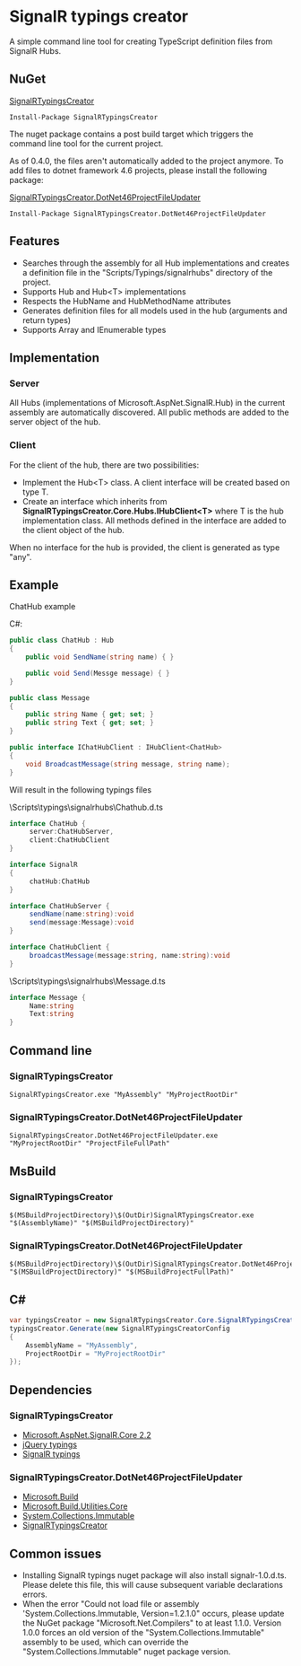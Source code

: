 # SignalR typings creator

A simple command line tool for creating TypeScript definition files from SignalR Hubs.

## NuGet

[SignalRTypingsCreator](https://www.nuget.org/packages/SignalRTypingsCreator)

```
Install-Package SignalRTypingsCreator
```

The nuget package contains a post build target which triggers the command line tool for the current project.

As of 0.4.0, the files aren't automatically added to the project anymore.
To add files to dotnet framework 4.6 projects, please install the following package:

[SignalRTypingsCreator.DotNet46ProjectFileUpdater](https://www.nuget.org/packages/SignalRTypingsCreator.DotNet46ProjectFileUpdater)

```
Install-Package SignalRTypingsCreator.DotNet46ProjectFileUpdater
```

## Features

* Searches through the assembly for all Hub implementations and creates a definition file in the "Scripts/Typings/signalrhubs" directory of the project.
* Supports Hub and Hub\<T> implementations
* Respects the HubName and HubMethodName attributes
* Generates definition files for all models used in the hub (arguments and return types)
* Supports Array and IEnumerable types

## Implementation

### Server

All Hubs (implementations of Microsoft.AspNet.SignalR.Hub) in the current assembly are automatically discovered. 
All public methods are added to the server object of the hub.

### Client

For the client of the hub, there are two possibilities:
* Implement the Hub\<T> class. A client interface will be created based on type T.
* Create an interface which inherits from **SignalRTypingsCreator.Core.Hubs.IHubClient\<T>** where T is the hub implementation class.
All methods defined in the interface are added to the client object of the hub.

When no interface for the hub is provided, the client is generated as type "any".

## Example

ChatHub example

C#:

```csharp
public class ChatHub : Hub
{
    public void SendName(string name) { }

    public void Send(Messge message) { }
}

public class Message
{
    public string Name { get; set; }
    public string Text { get; set; }
}

public interface IChatHubClient : IHubClient<ChatHub>
{
    void BroadcastMessage(string message, string name);
}

```

Will result in the following typings files 

\Scripts\typings\signalrhubs\Chathub.d.ts

```csharp
interface ChatHub {
     server:ChatHubServer,
     client:ChatHubClient
}

interface SignalR
{
     chatHub:ChatHub
}

interface ChatHubServer {
     sendName(name:string):void
     send(message:Message):void
}

interface ChatHubClient {
     broadcastMessage(message:string, name:string):void
}
```

\Scripts\typings\signalrhubs\Message.d.ts

```csharp
interface Message {
     Name:string
     Text:string
}
```

## Command line

### SignalRTypingsCreator

```
SignalRTypingsCreator.exe "MyAssembly" "MyProjectRootDir"
```

### SignalRTypingsCreator.DotNet46ProjectFileUpdater

```
SignalRTypingsCreator.DotNet46ProjectFileUpdater.exe "MyProjectRootDir" "ProjectFileFullPath"
```

## MsBuild

### SignalRTypingsCreator

```
$(MSBuildProjectDirectory)\$(OutDir)SignalRTypingsCreator.exe "$(AssemblyName)" "$(MSBuildProjectDirectory)"
```

### SignalRTypingsCreator.DotNet46ProjectFileUpdater

```
$(MSBuildProjectDirectory)\$(OutDir)SignalRTypingsCreator.DotNet46ProjectFileUpdater.exe "$(MSBuildProjectDirectory)" "$(MSBuildProjectFullPath)"
```

## C#

```csharp
var typingsCreator = new SignalRTypingsCreator.Core.SignalRTypingsCreator();
typingsCreator.Generate(new SignalRTypingsCreatorConfig
{
    AssemblyName = "MyAssembly",
    ProjectRootDir = "MyProjectRootDir"
});
```

## Dependencies

### SignalRTypingsCreator

* [Microsoft.AspNet.SignalR.Core 2.2](https://www.nuget.org/packages/Microsoft.AspNet.SignalR.Core/)
* [jQuery typings](https://www.nuget.org/packages/jquery.TypeScript.DefinitelyTyped/)
* [SignalR typings](https://www.nuget.org/packages/signalr.TypeScript.DefinitelyTyped/)

### SignalRTypingsCreator.DotNet46ProjectFileUpdater

* [Microsoft.Build](https://www.nuget.org/packages/Microsoft.Build)
* [Microsoft.Build.Utilities.Core](https://www.nuget.org/packages/Microsoft.Build.Utilities.Core)
* [System.Collections.Immutable](https://www.nuget.org/packages/System.Collections.Immutable)
* [SignalRTypingsCreator](https://www.nuget.org/packages/SignalRTypingsCreator)

## Common issues

* Installing SignalR typings nuget package will also install signalr-1.0.d.ts. 
Please delete this file, this will cause subsequent variable declarations errors.
* When the error "Could not load file or assembly 'System.Collections.Immutable, Version=1.2.1.0" occurs, please update the NuGet package "Microsoft.Net.Compilers" to at least 1.1.0.
Version 1.0.0 forces an old version of the "System.Collections.Immutable" assembly to be used, which can override the "System.Collections.Immutable" nuget package version. 